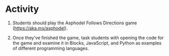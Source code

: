 # Activity
1. Students should play the Asphodel Follows Directions game (https://aka.ms/asphodel). 

2. Once they’ve finished the game, task students with opening the code for the game and examine it in Blocks, JavaScript, and Python as examples of different programming languages.
